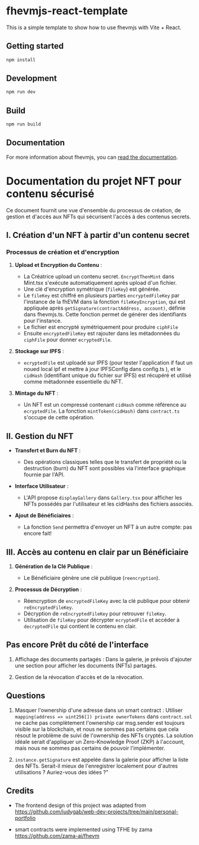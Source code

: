 # fhevmjs-react-template

This is a simple template to show how to use fhevmjs with Vite + React.

## Getting started

```bash
npm install
```

## Development

```bash
npm run dev
```

## Build

```bash
npm run build
```

## Documentation

For more information about fhevmjs, you can [read the documentation](https://docs.zama.ai/fhevm).



# Documentation du projet NFT pour contenu sécurisé

Ce document fournit une vue d'ensemble du processus de création, de gestion et d'accès aux NFTs qui sécurisent l'accès à des contenus secrets.

## I. Création d'un NFT à partir d'un contenu secret

### Processus de création et d'encryption

1. **Upload et Encryption du Contenu** :
    - La Créatrice upload un contenu secret. `EncryptThenMint` dans Mint.tsx s'exécute automatiquement aprés upload d'un fichier. 
    - Une clé d'encryption symétrique (`fileKey`) est générée.
    - Le `fileKey` est chiffré en plusieurs parties `encryptedFileKey` par l'instance de la fhEVM dans la fonction `fileKeyEncryption`, qui est appliquée après `getSignature(contractAddress, account)`, définie dans fhevmjs.ts. Cette fonction permet de générer des identifiants pour l'instance.
    - Le fichier est encrypté symétriquement pour produire `ciphFile` 
    - Ensuite `encryptedFileKey` est rajouter  dans les  métadonnées  du `ciphFile` pour donner `ecryptedFile`.

2. **Stockage sur IPFS** :
    - `ecryptedFile` est uploadé sur IPFS (pour tester l'application if faut un noued local ipf et mettre à jour IPFSConfig dans config.ts ), et le `cidHash` (identifiant unique du fichier sur IPFS) est récupéré et utilisé comme métadonnée essentielle du NFT.


3. **Mintage du NFT** :
    - Un NFT est un compressé contenant `cidHash` comme référence au `ecryptedFile`. La fonction `mintToken(cidHash)` dans `contract.ts` s'occupe de cette opération. 

## II. Gestion du NFT

- **Transfert et Burn du NFT** :
    - Des opérations classiques telles que le transfert de propriété ou la destruction (burn) du NFT sont possibles via l'interface graphique fournie par l'API.

- **Interface Utilisateur** :
    - L'API propose `displayGallery` dans `Gallery.tsx` pour afficher les NFTs possédés par l'utilisateur et les cidHashs des fichiers associés.

- **Ajout de Bénéficiaires** :
    - La fonction `Send` permettra d'envoyer un NFT à un autre compte: pas encore fait!

## III. Accès au contenu en clair par un Bénéficiaire

1. **Génération de la Clé Publique** :
    - Le Bénéficiaire génère une clé publique (`reencryption`).

2. **Processus de Décryption** :
    - Réencryption de `encryptedFileKey` avec la clé publique pour obtenir `reEncryptedFileKey`.
    - Décryption de `reEncryptedFileKey` pour retrouver `fileKey`.
    - Utilisation de `fileKey` pour décrypter `ecryptedFile` et accéder à `decryptedFile` qui contient le contenu en clair.


## Pas encore Prêt du côté de l'interface

1. Affichage des documents partagés : Dans la galerie, je prévois d'ajouter une section pour afficher les documents (NFTs) partagés.

2. Gestion de la révocation d'accès et de la révocation.

## Questions

1. Masquer l'ownership d'une adresse dans un smart contract : Utiliser `mapping(address => uint256[]) private ownerTokens` dans `contract.sol` ne cache pas complètement l'ownership car msg.sender est toujours visible sur la blockchain, et nous ne sommes pas certains que cela résout le problème de suivi de l'ownership des NFTs cryptés. La solution idéale serait d'appliquer un Zero-Knowledge Proof (ZKP) à l'account, mais nous ne sommes pas certains de pouvoir l'implémenter.

2. `instance.getSignature` est appelée dans la galerie pour afficher la liste des NFTs. Serait-il mieux de l'enregistrer localement pour d'autres utilisations ? Auriez-vous des idées ?"


## Credits

* The frontend design of this project was adapted from
https://github.com/judygab/web-dev-projects/tree/main/personal-portfolio

* smart contracts were implemented using TFHE by zama https://github.com/zama-ai/fhevm
